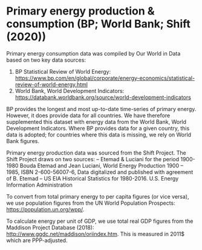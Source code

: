# Primary energy production & consumption (BP; World Bank; Shift (2020))

Primary energy consumption data was compiled by Our World in Data based on two key data sources: 
1. BP Statistical Review of World Energy: https://www.bp.com/en/global/corporate/energy-economics/statistical-review-of-world-energy.html
2. World Bank, World Development Indicators: https://databank.worldbank.org/source/world-development-indicators

BP provides the longest and most up-to-date time-series of primary energy. However, it does provide data for all countries. We have therefore supplemented this dataset with energy data from the World Bank, World Development Indicators. Where BP provides data for a given country, this data is adopted; for countries where this data is missing, we rely on World Bank figures.

Primary energy production data was sourced from the Shift Project. The Shift Project draws on two sources: 
– Etemad & Luciani for the period 1900-1980 Bouda Etemad and Jean Luciani, World Energy Production 1900 – 1985, ISBN 2-600-56007-6, Data digitalized and published with agreement of B. Etemad
– US EIA Historical Statistics for 1980-2016. U.S. Energy Information Administration

To convert from total primary energy to per capita figures (or vice versa), we use population figures from the UN World Population Prospects: https://population.un.org/wpp/.

To calculate energy per unit of GDP, we use total real GDP figures from the Maddison Project Database (2018): http://www.ggdc.net/maddison/oriindex.htm. This is measured in 2011$ which are PPP-adjusted.

